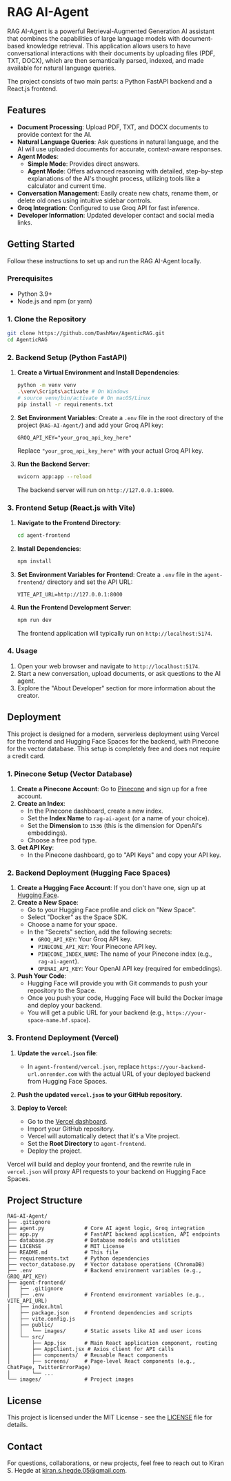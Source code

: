 # RAG AI-Agent

RAG AI-Agent is a powerful Retrieval-Augmented Generation AI assistant that combines the capabilities of large language models with document-based knowledge retrieval. This application allows users to have conversational interactions with their documents by uploading files (PDF, TXT, DOCX), which are then semantically parsed, indexed, and made available for natural language queries.

The project consists of two main parts: a Python FastAPI backend and a React.js frontend.

## Features

*   **Document Processing**: Upload PDF, TXT, and DOCX documents to provide context for the AI.
*   **Natural Language Queries**: Ask questions in natural language, and the AI will use uploaded documents for accurate, context-aware responses.
*   **Agent Modes**:
    *   **Simple Mode**: Provides direct answers.
    *   **Agent Mode**: Offers advanced reasoning with detailed, step-by-step explanations of the AI's thought process, utilizing tools like a calculator and current time.
*   **Conversation Management**: Easily create new chats, rename them, or delete old ones using intuitive sidebar controls.
*   **Groq Integration**: Configured to use Groq API for fast inference.
*   **Developer Information**: Updated developer contact and social media links.

## Getting Started

Follow these instructions to set up and run the RAG AI-Agent locally.

### Prerequisites

*   Python 3.9+
*   Node.js and npm (or yarn)

### 1. Clone the Repository

```bash
git clone https://github.com/DashMav/AgenticRAG.git
cd AgenticRAG
```

### 2. Backend Setup (Python FastAPI)

1.  **Create a Virtual Environment and Install Dependencies**:
    ```bash
    python -m venv venv
    .\venv\Scripts\activate # On Windows
    # source venv/bin/activate # On macOS/Linux
    pip install -r requirements.txt
    ```

2.  **Set Environment Variables**:
    Create a `.env` file in the root directory of the project (`RAG-AI-Agent/`) and add your Groq API key:
    ```
    GROQ_API_KEY="your_groq_api_key_here"
    ```
    Replace `"your_groq_api_key_here"` with your actual Groq API key.

3.  **Run the Backend Server**:
    ```bash
    uvicorn app:app --reload
    ```
    The backend server will run on `http://127.0.0.1:8000`.

### 3. Frontend Setup (React.js with Vite)

1.  **Navigate to the Frontend Directory**:
    ```bash
    cd agent-frontend
    ```

2.  **Install Dependencies**:
    ```bash
    npm install
    ```

3.  **Set Environment Variables for Frontend**:
    Create a `.env` file in the `agent-frontend/` directory and set the API URL:
    ```
    VITE_API_URL=http://127.0.0.1:8000
    ```

4.  **Run the Frontend Development Server**:
    ```bash
    npm run dev
    ```
    The frontend application will typically run on `http://localhost:5174`.

### 4. Usage

1.  Open your web browser and navigate to `http://localhost:5174`.
2.  Start a new conversation, upload documents, or ask questions to the AI agent.
3.  Explore the "About Developer" section for more information about the creator.

## Deployment

This project is designed for a modern, serverless deployment using Vercel for the frontend and Hugging Face Spaces for the backend, with Pinecone for the vector database. This setup is completely free and does not require a credit card.

### 1. Pinecone Setup (Vector Database)

1.  **Create a Pinecone Account**: Go to [Pinecone](https://www.pinecone.io/) and sign up for a free account.
2.  **Create an Index**:
    *   In the Pinecone dashboard, create a new index.
    *   Set the **Index Name** to `rag-ai-agent` (or a name of your choice).
    *   Set the **Dimension** to `1536` (this is the dimension for OpenAI's embeddings).
    *   Choose a free pod type.
3.  **Get API Key**:
    *   In the Pinecone dashboard, go to "API Keys" and copy your API key.

### 2. Backend Deployment (Hugging Face Spaces)

1.  **Create a Hugging Face Account**: If you don't have one, sign up at [Hugging Face](https://huggingface.co/).
2.  **Create a New Space**:
    *   Go to your Hugging Face profile and click on "New Space".
    *   Select "Docker" as the Space SDK.
    *   Choose a name for your space.
    *   In the "Secrets" section, add the following secrets:
        *   `GROQ_API_KEY`: Your Groq API key.
        *   `PINECONE_API_KEY`: Your Pinecone API key.
        *   `PINECONE_INDEX_NAME`: The name of your Pinecone index (e.g., `rag-ai-agent`).
        *   `OPENAI_API_KEY`: Your OpenAI API key (required for embeddings).
3.  **Push Your Code**:
    *   Hugging Face will provide you with Git commands to push your repository to the Space.
    *   Once you push your code, Hugging Face will build the Docker image and deploy your backend.
    *   You will get a public URL for your backend (e.g., `https://your-space-name.hf.space`).

### 3. Frontend Deployment (Vercel)

1.  **Update the `vercel.json` file**:
    *   In `agent-frontend/vercel.json`, replace `https://your-backend-url.onrender.com` with the actual URL of your deployed backend from Hugging Face Spaces.

2.  **Push the updated `vercel.json` to your GitHub repository.**

3.  **Deploy to Vercel**:
    *   Go to the [Vercel dashboard](https://vercel.com/new).
    *   Import your GitHub repository.
    *   Vercel will automatically detect that it's a Vite project.
    *   Set the **Root Directory** to `agent-frontend`.
    *   Deploy the project.

Vercel will build and deploy your frontend, and the rewrite rule in `vercel.json` will proxy API requests to your backend on Hugging Face Spaces.

## Project Structure

```
RAG-AI-Agent/
├── .gitignore
├── agent.py             # Core AI agent logic, Groq integration
├── app.py               # FastAPI backend application, API endpoints
├── database.py          # Database models and utilities
├── LICENSE              # MIT License
├── README.md            # This file
├── requirements.txt     # Python dependencies
├── vector_database.py   # Vector database operations (ChromaDB)
├── .env                 # Backend environment variables (e.g., GROQ_API_KEY)
├── agent-frontend/
│   ├── .gitignore
│   ├── .env             # Frontend environment variables (e.g., VITE_API_URL)
│   ├── index.html
│   ├── package.json     # Frontend dependencies and scripts
│   ├── vite.config.js
│   ├── public/
│   │   └── images/      # Static assets like AI and user icons
│   └── src/
│       ├── App.jsx      # Main React application component, routing
│       ├── AppClient.jsx # Axios client for API calls
│       ├── components/  # Reusable React components
│       ├── screens/     # Page-level React components (e.g., ChatPage, TwitterErrorPage)
│       └── ...
└── images/              # Project images
```

## License

This project is licensed under the MIT License - see the [LICENSE](LICENSE) file for details.

## Contact

For questions, collaborations, or new projects, feel free to reach out to Kiran S. Hegde at [kiran.s.hegde.05@gmail.com](mailto:kiran.s.hegde.05@gmail.com).
